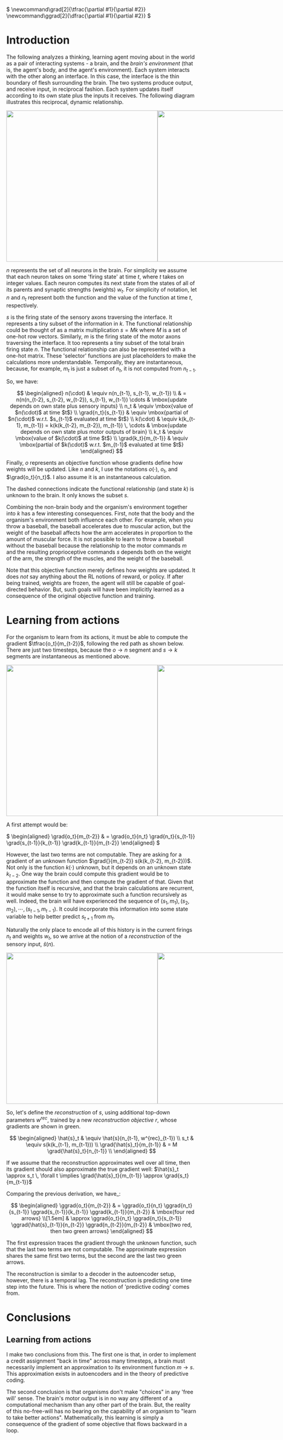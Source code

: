 $
\newcommand\grad[2]{\tfrac{\partial #1}{\partial #2}}
\newcommand\ggrad[2]{\dfrac{\partial #1}{\partial #2}}
$

# Introduction

The following analyzes a thinking, learning agent moving about in the world as a pair of interacting systems - a brain, and the *brain's environment* (that is, the agent's body, and the agent's environment).  Each system interacts with the other along an interface.  In this case, the interface is the thin boundary of flesh surrounding the brain.  The two systems produce output, and receive input, in reciprocal fashion.  Each system updates itself according to its own state plus the inputs it receives.  The following diagram illustrates this reciprocal, dynamic relationship.

<div style='display: flex; flex-direction: row;'>
<img alt="" width=400 style='flex: 1 1 1; align-self: center;' src="images/world_loop1.svg">
<img alt="" width=400 style='flex: 1 1 1; align-self: center;' src="images/unrolled1.svg">
</div>

$n$ represents the set of all neurons in the brain.  For simplicity we assume that each neuron takes on some 'firing state' at time $t$, where $t$ takes on integer values.  Each neuron computes its next state from the states of all of its parents and synaptic strengths (weights) $w_t$.  For simplicity of notation, let $n$ and $n_t$ represent both the function and the value of the function at time $t$, respectively.

$s$ is the firing state of the sensory axons traversing the interface.  It represents a tiny subset of the information in $k$.  The functional relationship could be thought of as a matrix multiplication $s = Mk$ where $M$ is a set of one-hot row vectors.  Similarly, $m$ is the firing state of the motor axons traversing the interface.  It too represents a tiny subset of the total brain firing state $n$.  The functional relationship can also be represented with a one-hot matrix.  These 'selector' functions are just placeholders to make the calculations more understandable.  Temporally, they are instantaneous, because, for example, $m_t$ is just a subset of $n_t$, it is not computed from $n_{t-1}$.

So, we have:

$$
\begin{aligned}
n(\cdot) & \equiv n(n_{t-1}, s_{t-1}, w_{t-1}) \\
& = n(n(n_{t-2}, s_{t-2}, w_{t-2}), s_{t-1}, w_{t-1}) \cdots & \mbox{update depends on own state plus sensory inputs} \\
n_t & \equiv \mbox{value of $n(\cdot)$ at time $t$} \\
\grad{n_t}{s_{t-1}} & \equiv \mbox{partial of $n(\cdot)$ w.r.t. $s_{t-1}$ evaluated at time $t$} \\
k(\cdot) & \equiv k(k_{t-1}, m_{t-1}) = k(k(k_{t-2}, m_{t-2}), m_{t-1}) \, \cdots & \mbox{update depends on own state plus motor outputs of brain} \\
k_t & \equiv \mbox{value of $k(\cdot)$ at time $t$} \\
\grad{k_t}{m_{t-1}} & \equiv \mbox{partial of $k(\cdot)$ w.r.t. $m_{t-1}$ evaluated at time $t$}
\end{aligned}
$$

Finally, $o$ represents an objective function whose gradients define how weights will be updated.  Like $n$ and $k$, I use the notations $o(\cdot)$, $o_t$, and $\grad{o_t}{n_t}$.  I also assume it is an instantaneous calculation.

The dashed connections indicate the functional relationship (and state $k$) is unknown to the brain.  It only knows the subset $s$.





Combining the non-brain body and the organism's environment together into $k$ has a few interesting consequences.  First, note that the body and the organism's environment both influence each other.  For example, when you throw a baseball, the baseball accelerates due to muscular action, but the weight of the baseball affects how the arm accelerates in proportion to the amount of muscular force.  It is not possible to learn to throw a baseball without the baseball because the relationship to the motor commands $m$ and the resulting proprioceptive commands $s$ depends both on the weight of the arm, the strength of the muscles, and the weight of the baseball.

Note that this objective function merely defines how weights are updated.  It does *not* say anything about the RL notions of reward, or policy.  If after being trained, weights are frozen, the agent will still be capable of goal-directed behavior.  But, such goals will have been implicitly learned as a consequence of the original objective function and training.


# Learning from actions

For the organism to learn from its actions, it must be able to compute the gradient $\tfrac{o_t}{m_{t-2}}$, following the red path as shown below.  There are just two timesteps, because the $o \rightarrow n$ segment and $s \rightarrow k$ segments are instantaneous as mentioned above.

<div style='display: flex; flex-direction: row;'>
<img alt="" width=400 style='flex: 1 1 1; align-self: center;' src="images/world_loop2.svg">
<img alt="" width=400 style='flex: 1 1 1; align-self: center;' src="images/unrolled2.svg">
</div>


A first attempt would be:

$
\begin{aligned}
\grad{o_t}{m_{t-2}} & = \grad{o_t}{n_t} \grad{n_t}{s_{t-1}} \grad{s_{t-1}}{k_{t-1}} \grad{k_{t-1}}{m_{t-2}}
\end{aligned}
$

However, the last two terms are not computable.  They are asking for a gradient of an unknown function $\grad{}{m_{t-2}} s(k(k_{t-2}, m_{t-2}))$.  Not only is the function $k(\cdot)$ unknown, but it depends on an unknown state $k_{t-2}$.  One way the brain could compute this gradient would be to approximate the function and then compute the gradient of that.  Given that the function itself is recursive, and that the brain calculations are recurrent, it would make sense to try to approximate such a function recursively as well.  Indeed, the brain will have experienced the sequence of $(s_1, m_1), (s_2, m_2), \cdots, (s_{t-1}, m_{t-1})$.   It could incorporate this information into some state variable to help better predict $s_{t+1}$ from $m_t$.

Naturally the only place to encode all of this history is in the current firings $n_t$ and weights $w_t$, so we arrive at the notion of a *reconstruction* of the sensory input, $\hat{s}(n)$.




<div style='display: flex; flex-direction: row;'>
<img alt="" width=400 style='flex: 1 1 1; align-self: center;' src="images/world_loop3.svg">
<img alt="" width=400 style='flex: 1 1 1; align-self: center;' src="images/unrolled3.svg">
</div>


So, let's define the *reconstruction* of $s$, using additional top-down parameters $w^{rec}$, trained by a new *reconstruction objective* $r$, whose gradients are shown in green.

$$
\begin{aligned}
\hat{s}_t & \equiv \hat{s}(n_{t-1}, w^{rec}_{t-1}) \\
s_t & \equiv s(k(k_{t-1}, m_{t-1})) \\
\grad{\hat{s}_t}{m_{t-1}} & = M \grad{\hat{s}_t}{n_{t-1}} \\
\end{aligned}
$$

If we assume that the reconstruction approximates well over all time, then its gradient should also approximate the true gradient well:
$\hat{s}_t \approx s_t \, \forall t 
\implies \grad{\hat{s}_t}{m_{t-1}} \approx \grad{s_t}{m_{t-1}}$

Comparing the previous derivation, we have_:

$$
\begin{aligned}
\ggrad{o_t}{m_{t-2}} & = \ggrad{o_t}{n_t} \ggrad{n_t}{s_{t-1}} \ggrad{s_{t-1}}{k_{t-1}} \ggrad{k_{t-1}}{m_{t-2}} & \mbox{four red arrows} \\[1.5em]
& \approx \ggrad{o_t}{n_t} \ggrad{n_t}{s_{t-1}} \ggrad{\hat{s}_{t-1}}{n_{t-2}} \ggrad{n_{t-2}}{m_{t-2}} & \mbox{two red, then two green arrows}
\end{aligned}
$$

The first expression traces the gradient through the unknown function, such that the last two terms are not computable.  The approximate expression shares the same first two terms, but the second are the last two green arrows.

The reconstruction is similar to a decoder in the autoencoder setup, however, there is a temporal lag.  The reconstruction is predicting one time step into the future.  This is where the notion of 'predictive coding' comes from.

# Conclusions

## Learning from actions



I make two conclusions from this.  The first one is that, in order to implement a credit assignment "back in time" across many timesteps, a brain must necessarily implement an approximation to its environment function $m \rightarrow s$.  This approximation exists in autoencoders and in the theory of predictive coding.

The second conclusion is that organisms don't make "choices" in any 'free will' sense.  The brain's motor output is in no way any different of a computational mechanism than any other part of the brain.  But, the reality of this no-free-will has no bearing on the capability of an organism to "learn to take better actions".  Mathematically, this learning is simply a consequence of the gradient of some objective that flows backward in a loop.



